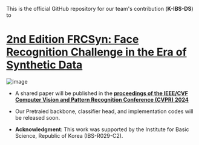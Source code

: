This is the official GitHub repository for our team's contribution (**K-IBS-DS**) to 

# [2nd Edition FRCSyn: Face Recognition Challenge in the Era of Synthetic Data](https://frcsyn.github.io/CVPR2024.html)

![image](completeCVPR_long_low.jpeg)

* A shared paper will be published in the **[proceedings of the IEEE/CVF Computer Vision and Pattern Recognition Conference (CVPR) 2024](https://cvpr.thecvf.com/)**
  
* Our Pretraied backbone, classifier head, and implementation codes will be released soon.
  
* **Acknowledgment**: This work was supported by the Institute for Basic Science, Republic of Korea (IBS-R029-C2).
